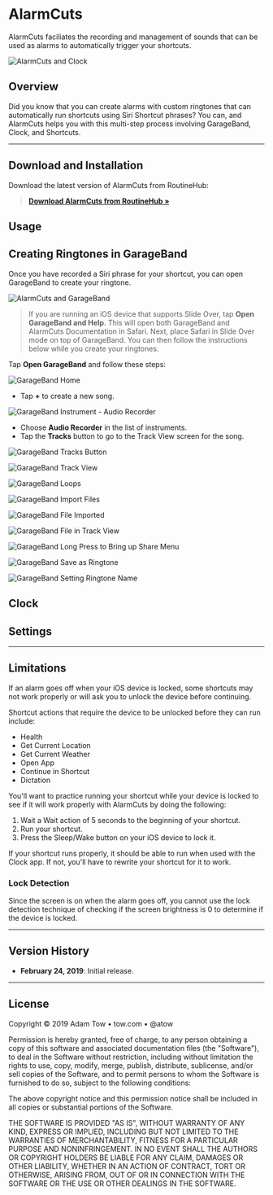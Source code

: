 # AlarmCuts
AlarmCuts faciliates the recording and management of sounds that can be used as alarms to automatically trigger your shortcuts.

![AlarmCuts and Clock](https://adamtow.github.io/alarmcuts/images/alarmcuts-clock.png)

## Overview
Did you know that you can create alarms with custom ringtones that  can automatically run shortcuts using Siri Shortcut phrases? You can, and AlarmCuts helps you with this multi-step process involving GarageBand, Clock, and Shortcuts.

***

## Download and Installation
Download the latest version of AlarmCuts from RoutineHub:

> [**Download AlarmCuts from RoutineHub &raquo;**](https://routinehub.co/shortcut/2071)

## Usage


## Creating Ringtones in GarageBand
Once you have recorded a Siri phrase for your shortcut, you can open GarageBand to create your ringtone.

![AlarmCuts and GarageBand](https://adamtow.github.io/alarmcuts/images/alarmcuts-garageband.png)

> If you are running an iOS device that supports Slide Over, tap **Open GarageBand and Help**. This will open both GarageBand and AlarmCuts Documentation in Safari. Next, place Safari in Slide Over mode on top of GarageBand. You can then follow the instructions below while you create your ringtones.

Tap **Open GarageBand** and follow these steps:

![GarageBand Home](https://adamtow.github.io/alarmcuts/images/garageband-home.png)

- Tap **+** to create a new song.

![GarageBand Instrument - Audio Recorder](https://adamtow.github.io/alarmcuts/images/garageband-instrument.png)

- Choose **Audio Recorder** in the list of instruments.
- Tap the **Tracks** button to go to the Track View screen for the song.

![GarageBand Tracks Button](https://adamtow.github.io/alarmcuts/images/garageband-tracks-button.jpg)

![GarageBand Track View](https://adamtow.github.io/alarmcuts/images/garageband-trackview.png)


![GarageBand Loops](https://adamtow.github.io/alarmcuts/images/garageband-loops.png)

![GarageBand Import Files](https://adamtow.github.io/alarmcuts/images/garageband-import-file.png)

![GarageBand File Imported](https://adamtow.github.io/alarmcuts/images/garageband-file-imported.png)

![GarageBand File in Track View](https://adamtow.github.io/alarmcuts/images/garageband-file-track.png)

![GarageBand Long Press to Bring up Share Menu](https://adamtow.github.io/alarmcuts/images/garageband-long-press.png)

![GarageBand Save as Ringtone](https://adamtow.github.io/alarmcuts/images/garageband-ringtone.png)

![GarageBand Setting Ringtone Name](https://adamtow.github.io/alarmcuts/images/garageband-ringtone-name.png)

## Clock

## Settings

***

## Limitations
If an alarm goes off when your iOS device is locked, some shortcuts may not work properly or will ask you to unlock the device before continuing. 

Shortcut actions that require the device to be unlocked before they can run include:

- Health
- Get Current Location
- Get Current Weather
- Open App
- Continue in Shortcut
- Dictation

You'll want to practice running your shortcut while your device is locked to see if it will work properly with AlarmCuts by doing the following:

1. Wait a Wait action of 5 seconds to the beginning of your shortcut.
2. Run your shortcut.
3. Press the Sleep/Wake button on your iOS device to lock it.

If your shortcut runs properly, it should be able to run when used with the Clock app. If not, you'll have to rewrite your shortcut for it to work.

### Lock Detection
Since the screen is on when the alarm goes off, you cannot use the lock detection technique of checking if the screen brightness is 0 to determine if the device is locked. 

***

## Version History

- **February 24, 2019**: Initial release.

***

## License
Copyright © 2019 Adam Tow • tow.com • @atow

Permission is hereby granted, free of charge, to any person obtaining a copy of this software and associated documentation files (the "Software"), to deal in the Software without restriction, including without limitation the rights to use, copy, modify, merge, publish, distribute, sublicense, and/or sell copies of the Software, and to permit persons to whom the Software is furnished to do so, subject to the following conditions:

The above copyright notice and this permission notice shall be included in all copies or substantial portions of the Software.

THE SOFTWARE IS PROVIDED "AS IS", WITHOUT WARRANTY OF ANY KIND, EXPRESS OR IMPLIED, INCLUDING BUT NOT LIMITED TO THE WARRANTIES OF MERCHANTABILITY, FITNESS FOR A PARTICULAR PURPOSE AND NONINFRINGEMENT. IN NO EVENT SHALL THE AUTHORS OR COPYRIGHT HOLDERS BE LIABLE FOR ANY CLAIM, DAMAGES OR OTHER LIABILITY, WHETHER IN AN ACTION OF CONTRACT, TORT OR OTHERWISE, ARISING FROM, OUT OF OR IN CONNECTION WITH THE SOFTWARE OR THE USE OR OTHER DEALINGS IN THE SOFTWARE.